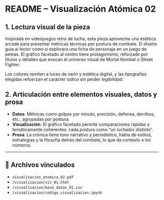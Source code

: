 # README – Visualización Atómica 02

## 1. Lectura visual de la pieza

Inspirada en videojuegos retro de lucha, esta pieza aprovecha una estética arcade para presentar métricas técnicas por postura de combate. El diseño guía al lector como si explorara una ficha de personaje en un juego de peleas. El gráfico facetado al centro tiene protagonismo, reforzado por títulos y detalles que evocan el universo visual de Mortal Kombat o Street Fighter.

Los colores remiten a luces de neón y estética digital, y las tipografías elegidas refuerzan el carácter lúdico sin perder legibilidad.

## 2. Articulación entre elementos visuales, datos y prosa

- **Datos**: Métricas como golpes por minuto, precisión, defensa, derribos, etc., agrupadas por postura.
- **Visualización**: El gráfico facetado permite comparaciones rápidas y temáticamente coherentes: cada postura como “un luchador distinto”.
- **Prosa**: La crónica tiene tono narrativo y periodístico, habla de estilos, estrategias y la filosofía detrás del combate, lo que da contexto a los números.

---

## 📁 Archivos vinculados

- `visualizacion_atomica_02.pdf`
- `/visualizacion/vis_01.html`
- `/visualizacion/base_datos_01.csv`
- `/visualizacion/codigo_visualizacion.ipynb`
